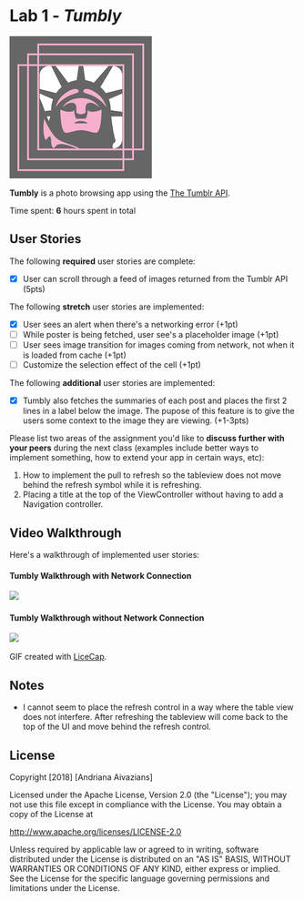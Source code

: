 # Lab 1 - *Tumbly*

![](https://github.com/Aaivazi000/Tumbly/blob/master/Tumbly_small.jpg)

**Tumbly** is a photo browsing app using the [The Tumblr API](https://www.tumblr.com/docs/en/api/v2#posts).

Time spent: **6** hours spent in total

## User Stories

The following **required** user stories are complete:

- [x] User can scroll through a feed of images returned from the Tumblr API (5pts)

The following **stretch** user stories are implemented:

- [x] User sees an alert when there's a networking error (+1pt)
- [ ] While poster is being fetched, user see's a placeholder image (+1pt)
- [ ] User sees image transition for images coming from network, not when it is loaded from cache (+1pt)
- [ ] Customize the selection effect of the cell (+1pt)

The following **additional** user stories are implemented:

- [x] Tumbly also fetches the summaries of each post and places the first 2 lines in a label below the image. The pupose of this feature is to give the users some context to the image they are viewing. (+1-3pts)


Please list two areas of the assignment you'd like to **discuss further with your peers** during the next class (examples include better ways to implement something, how to extend your app in certain ways, etc):

1. How to implement the pull to refresh so the tableview does not move behind the refresh symbol while it is refreshing.
2. Placing a title at the top of the ViewController without having to add a Navigation controller.

## Video Walkthrough

Here's a walkthrough of implemented user stories:

#### Tumbly Walkthrough with Network Connection
<img src='https://i.imgur.com/ILishV7.gif' />

#### Tumbly Walkthrough without Network Connection
<img src='https://i.imgur.com/NiKjzLI.gif' />


GIF created with [LiceCap](http://www.cockos.com/licecap/).

## Notes

* I cannot seem to place the refresh control in a way where the table view does not interfere. After refreshing the tableview will come back to the top of the UI and move behind the refresh control.

## License

Copyright [2018] [Andriana Aivazians]

Licensed under the Apache License, Version 2.0 (the "License");
you may not use this file except in compliance with the License.
You may obtain a copy of the License at

http://www.apache.org/licenses/LICENSE-2.0

Unless required by applicable law or agreed to in writing, software
distributed under the License is distributed on an "AS IS" BASIS,
WITHOUT WARRANTIES OR CONDITIONS OF ANY KIND, either express or implied.
See the License for the specific language governing permissions and
limitations under the License.

